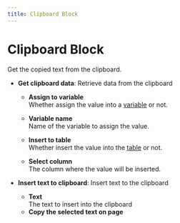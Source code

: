 ```yaml
---
title: Clipboard Block
---
```


# Clipboard Block

Get the copied text from the clipboard.

- **Get clipboard data**: Retrieve data from the clipboard

  - **Assign to variable** <br> Whether assign the value into a [variable](../workflow/variables.md) or not.

  - **Variable name** <br> Name of the variable to assign the value.

  - **Insert to table** <br> Whether insert the value into the [table](../workflow/table.md) or not.

  - **Select column** <br> The column where the value will be inserted.

- **Insert text to clipboard**: Insert text to the clipboard
  - **Text** <br> The text to insert into the clipboard
  - **Copy the selected text on page**
